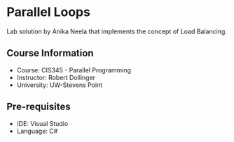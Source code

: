 # Parallel Loops
Lab solution by Anika Neela that implements the concept of Load Balancing. 

## Course Information
- Course: CIS345 - Parallel Programming
- Instructor: Robert Dollinger
- University: UW-Stevens Point

## Pre-requisites
- IDE: Visual Studio 
- Language: C#
